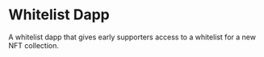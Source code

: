 # Whitelist Dapp

A whitelist dapp that gives early supporters access to a whitelist for a new NFT collection.